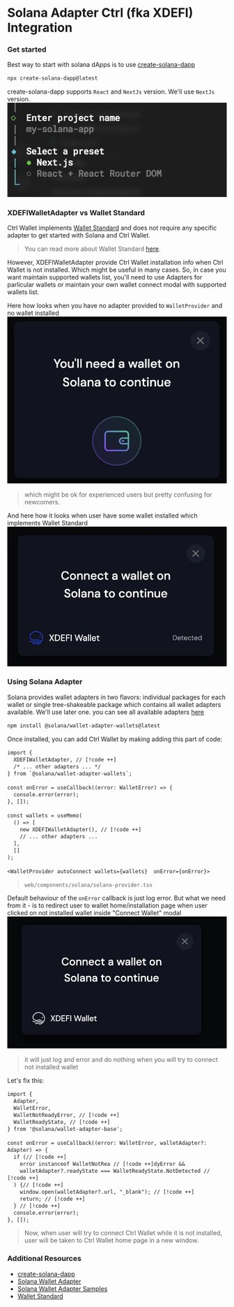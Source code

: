 # Solana Adapter Ctrl (fka XDEFI) Integration

### Get started

Best way to start with solana dApps is to use [create-solana-dapp](https://github.com/solana-developers/create-solana-dapp/tree/main/packages/create-solana-dapp)

```bash
npx create-solana-dapp@latest
```

create-solana-dapp supports `React` and `NextJs` version. We'll use `NextJs` version.
![image](images/solana/solana-xdefi-integration-nextjs-template.jpg)

### XDEFIWalletAdapter vs Wallet Standard

Ctrl Wallet implements [Wallet Standard](https://github.com/wallet-standard/wallet-standard) and does not require any specific adapter to get started with Solana and Ctrl Wallet.

> You can read more about Wallet Standard [here](https://docs.phantom.app/developer-powertools/wallet-standard).

However, XDEFIWalletAdapter provide Ctrl Wallet installation info when Ctrl Wallet is not installed. Which might be useful in many cases.
So, in case you want maintain supported wallets list, you'll need to use Adapters for parlicular wallets or maintain your own wallet connect modal with supported wallets list.

Here how looks when you have no adapter provided to `WalletProvider` and no wallet installed
![image](images/solana/solana-no-wallets-available.jpg)

> which might be ok for experienced users but pretty confusing for newcomers.

And here how it looks when user have some wallet installed which implements Wallet Standard
![image](images/solana/solana-detected-wallet-standard.jpg)

### Using Solana Adapter

Solana provides wallet adapters in two flavors: individual packages for each wallet or single tree-shakeable package which contains all wallet adapters available. We'll use later one. you can see all available adapters [here](https://github.com/anza-xyz/wallet-adapter/blob/master/PACKAGES.md#wallets)

```bash
npm install @solana/wallet-adapter-wallets@latest
```

Once installed, you can add Ctrl Wallet by making adding this part of code:

```tsx
import {
  XDEFIWalletAdapter, // [!code ++]
  /* ... other adapters ... */
} from `@solana/wallet-adapter-wallets`;

const onError = useCallback((error: WalletError) => {
  console.error(error);
}, []);

const wallets = useMemo(
  () => [
    new XDEFIWalletAdapter(), // [!code ++]
    // ... other adapters ...
  ],
  []
);

<WalletProvider autoConnect wallets={wallets}  onError={onError}>
```

> `web/components/solana/solana-provider.tsx`

Default behaviour of the `onError` callback is just log error. But what we need from it - is to redirect user to wallet home/installation page when user clicked on not installed wallet inside "Connect Wallet" modal
![image](images/solana//solana-wallet-not-installed.jpg)

> it will just log and error and do nothing when you will try to connect not installed wallet

Let's fix this:

```tsx
import {
  Adapter,
  WalletError,
  WalletNotReadyError, // [!code ++]
  WalletReadyState, // [!code ++]
} from '@solana/wallet-adapter-base';

const onError = useCallback((error: WalletError, walletAdapter?: Adapter) => {
  if (// [!code ++]
    error instanceof WalletNotRea // [!code ++]dyError &&
    walletAdapter?.readyState === WalletReadyState.NotDetected // [!code ++]
  ) {// [!code ++]
    window.open(walletAdapter?.url, "_blank"); // [!code ++]
    return; // [!code ++]
  } // [!code ++]
  console.error(error);
}, []);

```

> Now, when user will try to connect Ctrl Wallet while it is not installed, user will be taken to Ctrl Wallet home page in a new window.

### Additional Resources

- [create-solana-dapp](https://github.com/solana-developers/create-solana-dapp)
- [Solana Wallet Adapter](https://github.com/anza-xyz/wallet-adapter)
- [Solana Wallet Adapter Samples](https://github.com/anza-xyz/wallet-adapter/tree/master/packages/starter)
- [Wallet Standard](https://github.com/wallet-standard/wallet-standard)
